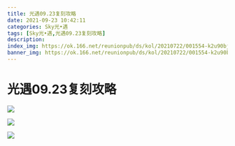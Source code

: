 ```yaml
---
title: 光遇09.23复刻攻略
date: 2021-09-23 10:42:11
categories: Sky光•遇
tags: [Sky光•遇,光遇09.23复刻攻略]
description: 
index_img: https://ok.166.net/reunionpub/ds/kol/20210722/001554-k2u90bj7ay.png?imageView&thumbnail=600x0&type=jpg
banner_img: https://ok.166.net/reunionpub/ds/kol/20210722/001554-k2u90bj7ay.png?imageView&thumbnail=600x0&type=jpg
---
```

# 光遇09.23复刻攻略
![](https://ok.166.net/reunionpub/ds/kol/20210923/100644-q8gui30lhr.png)

![](https://ok.166.net/reunionpub/ds/kol/20210923/100655-wr3clq2g1o.jpeg)

![](https://ok.166.net/reunionpub/ds/kol/20210923/100705-rsm1dhapcs.jpeg)

